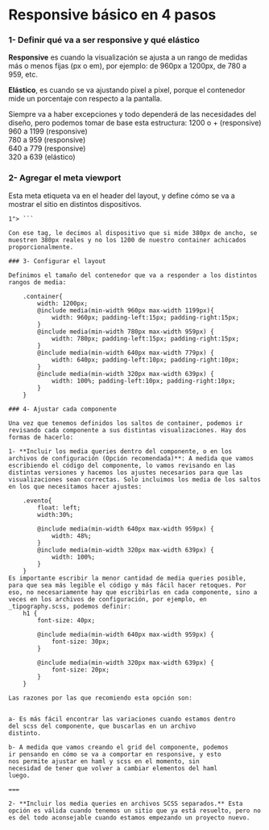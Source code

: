 Responsive básico en 4 pasos
===

### 1- Definir qué va a ser responsive y qué elástico

**Responsive** es cuando la visualización se ajusta a un rango de medidas más o menos fijas (px o em), por ejemplo: de 960px a 1200px, de 780 a 959, etc.  

**Elástico**, es cuando se va ajustando pixel a pixel, porque el contenedor mide un porcentaje con respecto a la pantalla.

Siempre va a haber excepciones y todo dependerá de las necesidades del diseño, pero podemos tomar de base esta estructura:
1200 o + (responsive)  
960 a 1199 (responsive)  
780 a 959 (responsive)  
640 a 779 (responsive)  
320 a 639 (elástico)  

### 2- Agregar el meta viewport

Esta meta etiqueta va en el header del layout, y define cómo se va a mostrar el sitio en distintos dispositivos.

``` <meta name=viewport content="width=device-width, initialscale=
1"> ```  

Con ese tag, le decimos al dispositivo que si mide 380px de ancho, se muestren 380px reales y no los 1200 de nuestro container achicados proporcionalmente.

### 3- Configurar el layout

Definimos el tamaño del contenedor que va a responder a los distintos rangos de media:

	.container{
		width: 1200px;
		@include media(min-width 960px max-width 1199px){
			width: 960px; padding-left:15px; padding-right:15px;
		}
		@include media(min-width 780px max-width 959px) {
			width: 780px; padding-left:15px; padding-right:15px;
		}
		@include media(min-width 640px max-width 779px) {
			width: 640px; padding-left:10px; padding-right:10px;
		}
		@include media(min-width 320px max-width 639px) {
			width: 100%; padding-left:10px; padding-right:10px;
		}
	}

### 4- Ajustar cada componente

Una vez que tenemos definidos los saltos de container, podemos ir revisando cada componente a sus distintas visualizaciones. Hay dos formas de hacerlo:

1- **Incluir los media queries dentro del componente, o en los archivos de configuración (Opción recomendada)**: A medida que vamos escribiendo el código del componente, lo vamos revisando en las distintas versiones y hacemos los ajustes necesarios para que las visualizaciones sean correctas. Solo incluimos los media de los saltos en los que necesitamos hacer ajustes:
	
	.evento{
		float: left;
		width:30%;
		
		@include media(min-width 640px max-width 959px) {
			width: 48%;
		}
		@include media(min-width 320px max-width 639px) {
			width: 100%;
		}
	}
Es importante escribir la menor cantidad de media queries posible, para que sea más legible el código y más fácil hacer retoques. Por eso, no necesariamente hay que escribirlas en cada componente, sino a veces en los archivos de configuración, por ejemplo, en _tipography.scss, podemos definir:
	h1 {
		font-size: 40px;
		
		@include media(min-width 640px max-width 959px) {
			font-size: 30px;
		}

		@include media(min-width 320px max-width 639px) {
			font-size: 20px;
		}
	}

Las razones por las que recomiendo esta opción son:  


a- Es más fácil encontrar las variaciones cuando estamos dentro
del scss del componente, que buscarlas en un archivo
distinto.   

b- A medida que vamos creando el grid del componente, podemos
ir pensando en cómo se va a comportar en responsive, y esto
nos permite ajustar en haml y scss en el momento, sin
necesidad de tener que volver a cambiar elementos del haml
luego.  

===   
    
2- **Incluir los media queries en archivos SCSS separados.** Esta opción es válida cuando tenemos un sitio que ya está resuelto, pero no es del todo aconsejable cuando estamos empezando un proyecto nuevo.   

